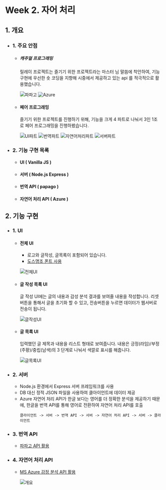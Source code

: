 # Week 2. 자어 처리

## 1. 개요

  - ### 1.  주요 안점

    - ##### 캐주얼 프로그래밍

      릴레이 프로젝트는 즐기기 위한 프로젝트라는 마스터 님 말씀에 착안하여, 기능 구현에 우선한 숏 코딩을 지향해 시중에서 제공하고 있는 api 를 적극적으로 활용했습니다.

      ![파파고](image/week2/파파고.jpg)
      ![Azure](image/week2/Azure.png) 

    - #### 페어 프로그래밍
    
      즐기기 위한 프로젝트를 진행하기 위해, 기능을 크게 4 파트로 나눠서 3인 1조로 페어 프로그래밍을 진행하봤습니다.

      ![UI파트](image/week2/UI파트.png)
      ![번역파트](image/week2/번역파트.png)
      ![자연어처리파트](image/week2/자연어처리파트.png)
      ![서버파트](image/week2/서버파트.png)

  - ### 2. 기능 구현 목록
  
    - #### UI ( Vanilla JS )
    - #### 서버 ( Node.js Express )
    - #### 번역 API ( papago )
    - #### 자연어 처리 API ( Azure )
  
## 2. 기능 구현

  - ### 1. UI
  
    - #### 전체 UI
    
      - 로고와 글작성, 글목록이 포함되어 있습니다.
      - [도스명조 폰트 사용](https://noonnu.cc/font_page/238)
      
      ![전체UI](image/week2/전체UI.png)
      
    - #### 글 작성 목록 UI
    
      글 작성 UI에는 글의 내용과 감성 분석 결과를 보여줄 내용을 작성합니다. 리셋 버튼을 통해서 글을 초기화 할 수 있고, 전송버튼을 누르면 데이터가 웹서버로 전송이 됩니다.
    
      ![글작성UI](image/week2/글작성UI.png)
      
    - #### 글 목록 UI
     
      입력했던 글 제목과 내용을 리스트 형태로 보여줍니다. 내용은 긍정(라임)/부정(주황)/중립(남색)의 3 단계로 나눠서 색깔로 표시를 해줍니다.
     
      ![글목록UI](image/week2/글목록UI.png) 

  - ### 2. 서버
  
      - Node.js 환경에서 Express 서버 프레임워크를 사용
      - DB 대신 정적 JSON 파일을 사용하여 클아이언트에 데이터 제공
      - Azure 자연어 처리 API가 한글 보다는 영어를 더 정확한 분석을 제공하기 때문에, 한글을 번역 API를 통해 영어로 전환하여 자연어 처리 API를 호출
        ```
        클라이언트 -> 서버 -> 번역 API -> 서버 -> 자연어 처리 API -> 서버 -> 클라이언트
        ```
  
  - ### 3. 번역 API
  
      - [파파고 API 활용](https://developers.naver.com/docs/papago/)

  - ### 4. 자연어 처리 API
  
      - [MS Azure 감정 분석 API 활용](https://docs.microsoft.com/ko-kr/azure/cognitive-services/text-analytics/quickstarts/nodejs#analyze-sentiment)

        ![개요](image/week2/개요.png)
